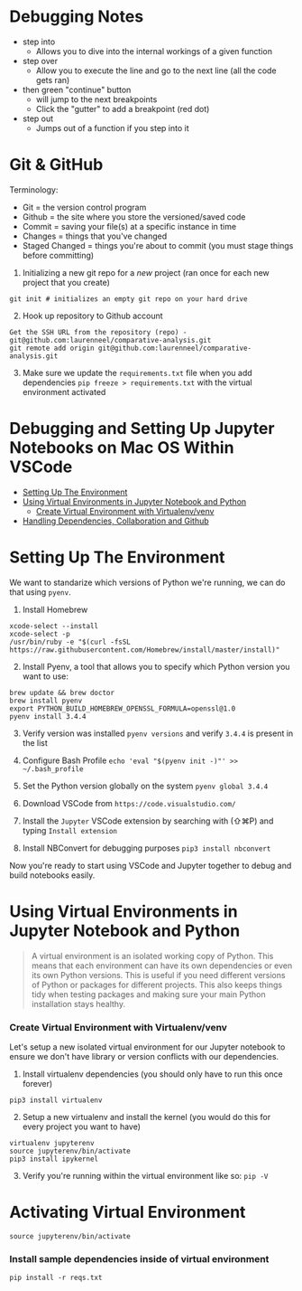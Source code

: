 
# Debugging Notes

- step into
    - Allows you to dive into the internal workings of a given function
- step over
    - Allow you to execute the line and go to the next line (all the code gets ran)
- then green "continue" button
    - will jump to the next breakpoints
    - Click the "gutter" to add a breakpoint (red dot)
- step out 
    - Jumps out of a function if you step into it
    
# Git & GitHub

Terminology:

- Git = the version control program
- Github = the site where you store the versioned/saved code
- Commit = saving your file(s) at a specific instance in time
- Changes = things that you've changed
- Staged Changed = things you're about to commit (you must stage things before committing)

1) Initializing a new git repo for a _new_ project (ran once for each new project that you create)
```
git init # initializes an empty git repo on your hard drive
```

2) Hook up repository to Github account
```
Get the SSH URL from the repository (repo) - git@github.com:laurenneel/comparative-analysis.git
git remote add origin git@github.com:laurenneel/comparative-analysis.git

```

3) Make sure we update the `requirements.txt` file when you add dependencies
`pip freeze > requirements.txt` with the virtual environment activated 


# Debugging and Setting Up Jupyter Notebooks on Mac OS Within VSCode

- [Setting Up The Environment](#setting-up-the-environment)
- [Using Virtual Environments in Jupyter Notebook and Python](#using-virtual-environments-in-jupyter-notebook-and-python)
    + [Create Virtual Environment with Virtualenv/venv](#create-virtual-environment-with-virtualenv-venv)
- [Handling Dependencies, Collaboration and Github](#handling-dependencies--collaboration-and-github)

# Setting Up The Environment

We want to standarize which versions of Python we're running, we can do that using `pyenv`. 

1. Install Homebrew
```
xcode-select --install
xcode-select -p
/usr/bin/ruby -e "$(curl -fsSL https://raw.githubusercontent.com/Homebrew/install/master/install)"
```

2. Install Pyenv, a tool that allows you to specify which Python version you want to use:
```
brew update && brew doctor
brew install pyenv
export PYTHON_BUILD_HOMEBREW_OPENSSL_FORMULA=openssl@1.0
pyenv install 3.4.4
```

3. Verify version was installed 
`pyenv versions` and verify `3.4.4` is present in the list

4. Configure Bash Profile
`echo 'eval "$(pyenv init -)"' >> ~/.bash_profile`

5. Set the Python version globally on the system
`pyenv global 3.4.4`

6. Download VSCode from `https://code.visualstudio.com/`

7. Install the `Jupyter` VSCode extension by searching with (⇧⌘P) and typing `Install extension`

8. Install NBConvert for debugging purposes `pip3 install nbconvert`

Now you're ready to start using VSCode and Jupyter together to debug and build notebooks easily.


# Using Virtual Environments in Jupyter Notebook and Python

> A virtual environment is an isolated working copy of Python. This means that each environment can have its own dependencies or even its own Python versions. This is useful if you need different versions of Python or packages for different projects. This also keeps things tidy when testing packages and making sure your main Python installation stays healthy.


### Create Virtual Environment with Virtualenv/venv

Let's setup a new isolated virtual environment for our Jupyter notebook to ensure we don't have library or version conflicts with our dependencies.

1. Install virtualenv dependencies (you should only have to run this once forever)
```
pip3 install virtualenv
```

2. Setup a new virtualenv and install the kernel (you would do this for every project you want to have)
```
virtualenv jupyterenv
source jupyterenv/bin/activate 
pip3 install ipykernel
```

3. Verify you're running within the virtual environment like so: `pip -V`

# Activating Virtual Environment 

```
source jupyterenv/bin/activate 
```

### Install sample dependencies inside of virtual environment

```
pip install -r reqs.txt
```